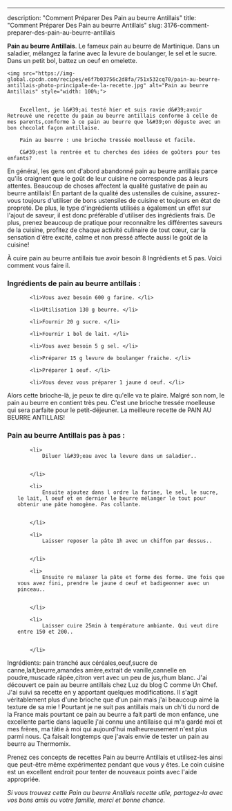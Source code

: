 ---
description: "Comment Préparer Des Pain au beurre Antillais"
title: "Comment Préparer Des Pain au beurre Antillais"
slug: 3176-comment-preparer-des-pain-au-beurre-antillais

<p>
	<strong>Pain au beurre Antillais</strong>. 
	Le fameux pain au beurre de Martinique. Dans un saladier, mélangez la farine avec la levure de boulanger, le sel et le sucre. Dans un petit bol, battez un oeuf en omelette.
</p>
<p>
	
	<img src="https://img-global.cpcdn.com/recipes/e6f7b03756c2d8fa/751x532cq70/pain-au-beurre-antillais-photo-principale-de-la-recette.jpg" alt="Pain au beurre Antillais" style="width: 100%;">
	
	
		Excellent, je l&#39;ai testé hier et suis ravie d&#39;avoir Retrouvé une recette du pain au beurre antillais conforme à celle de mes parents,conforme à ce pain au beurre que l&#39;on déguste avec un bon chocolat façon antillaise.
	
		Pain au beurre : une brioche tressée moelleuse et facile.
	
		C&#39;est la rentrée et tu cherches des idées de goûters pour tes enfants?
	
</p>

En général, les gens ont d'abord abandonné pain au beurre antillais parce qu'ils craignent que le goût de leur cuisine ne corresponde pas à leurs attentes. Beaucoup de choses affectent la qualité gustative de pain au beurre antillais! En partant de la qualité des ustensiles de cuisine, assurez-vous toujours d'utiliser de bons ustensiles de cuisine et toujours en état de propreté. De plus, le type d'ingrédients utilisés a également un effet sur l'ajout de saveur, il est donc préférable d'utiliser des ingrédients frais. De plus, prenez beaucoup de pratique pour reconnaître les différentes saveurs de la cuisine, profitez de chaque activité culinaire de tout cœur, car la sensation d'être excité, calme et non pressé affecte aussi le goût de la cuisine!

<!--inarticleads1-->

À cuire pain au beurre antillais tue avoir besoin 8 Ingrédients et 5 pas. Voici comment vous faire il.

<h3>Ingrédients de pain au beurre antillais :</h3>

<ol>
	
		<li>Vous avez besoin 600 g farine. </li>
	
		<li>Utilisation 130 g beurre. </li>
	
		<li>Fournir 20 g sucre. </li>
	
		<li>Fournir 1 bol de lait. </li>
	
		<li>Vous avez besoin 5 g sel. </li>
	
		<li>Préparer 15 g levure de boulanger fraiche. </li>
	
		<li>Préparer 1 oeuf. </li>
	
		<li>Vous devez vous préparer 1 jaune d oeuf. </li>
	
</ol>

Alors cette brioche-là, je peux te dire qu&#39;elle va te plaire. Malgré son nom, le pain au beurre en contient très peu. C&#39;est une brioche tressée moelleuse qui sera parfaite pour le petit-déjeuner. La meilleure recette de PAIN AU BEURRE ANTILLAIS! 

<!--inarticleads2-->

<h3>Pain au beurre Antillais pas à pas :</h3>

<ol>
	
		<li>
			Diluer l&#39;eau avec la levure dans un saladier..
			
			
		</li>
	
		<li>
			Ensuite ajoutez dans l ordre la farine, le sel, le sucre, le lait, l oeuf et en dernier le beurre mélanger le tout pour obtenir une pâte homogène. Pas collante.
			
			
		</li>
	
		<li>
			Laisser reposer la pâte 1h avec un chiffon par dessus..
			
			
		</li>
	
		<li>
			Ensuite re malaxer la pâte et forme des forme. Une fois que vous avez fini, prendre le jaune d oeuf et badigeonner avec un pinceau..
			
			
		</li>
	
		<li>
			Laisser cuire 25min à température ambiante. Qui veut dire entre 150 et 200..
			
			
		</li>
	
</ol>

Ingrédients: pain tranché aux céréales,oeuf,sucre de canne,lait,beurre,amandes amère,extrait de vanille,cannelle en poudre,muscade râpée,citron vert avec un peu de jus,rhum blanc. J&#39;ai découvert ce pain au beurre antillais chez Luz du blog C comme Un Chef. J&#39;ai suivi sa recette en y apportant quelques modifications. Il s&#39;agit véritablement plus d&#39;une brioche que d&#39;un pain mais j&#39;ai beaucoup aimé la texture de sa mie ! Pourtant je ne suit pas antillais mais un ch&#39;ti du nord de la France mais pourtant ce pain au beurre a fait parti de mon enfance, une excellente partie dans laquelle j&#39;ai connu une antillaise qui m&#39;a gardé moi et mes frères, ma tâtie à moi qui aujourd&#39;hui malheureusement n&#39;est plus parmi nous. Ça faisait longtemps que j&#39;avais envie de tester un pain au beurre au Thermomix. 

<!--inarticleads1-->

<p>
Prenez ces concepts de recettes Pain au beurre Antillais et utilisez-les ainsi que peut-être même expérimentez pendant que vous y êtes. Le coin cuisine est un excellent endroit pour tenter de nouveaux points avec l'aide appropriée.
</p>

<p>
<i>Si vous trouvez cette Pain au beurre Antillais recette utile, partagez-la avec vos bons amis ou votre famille, merci et bonne chance.</i>
</p>
